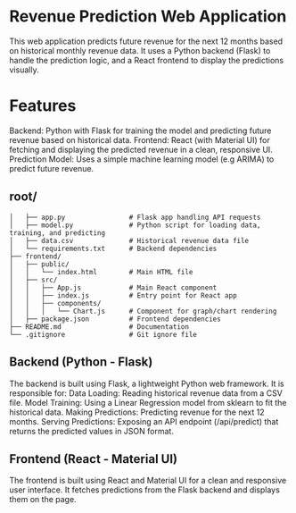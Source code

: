 # Revenue Prediction Web Application
This web application predicts future revenue for the next 12 months based on historical monthly revenue data. It uses a Python backend (Flask) to handle the prediction logic, and a React frontend to display the predictions visually.

# Features
Backend: Python with Flask for training the model and predicting future revenue based on historical data.
Frontend: React (with Material UI) for fetching and displaying the predicted revenue in a clean, responsive UI.
Prediction Model: Uses a simple machine learning model (e.g ARIMA) to predict future revenue.
## root/
``` ├── backend/
│   ├── app.py                # Flask app handling API requests
│   ├── model.py              # Python script for loading data, training, and predicting
│   ├── data.csv              # Historical revenue data file
│   └── requirements.txt      # Backend dependencies
├── frontend/
│   ├── public/
│   │   └── index.html        # Main HTML file
│   ├── src/
│   │   ├── App.js            # Main React component
│   │   ├── index.js          # Entry point for React app
│   │   ├── components/
│   │   │   └── Chart.js      # Component for graph/chart rendering
│   ├── package.json          # Frontend dependencies
├── README.md                 # Documentation
└── .gitignore                # Git ignore file
```

## Backend (Python - Flask)
The backend is built using Flask, a lightweight Python web framework. It is responsible for:
Data Loading: Reading historical revenue data from a CSV file.
Model Training: Using a Linear Regression model from sklearn to fit the historical data.
Making Predictions: Predicting revenue for the next 12 months.
Serving Predictions: Exposing an API endpoint (/api/predict) that returns the predicted values in JSON format.

## Frontend (React - Material UI)
The frontend is built using React and Material UI for a clean and responsive user interface. It fetches predictions from the Flask backend and displays them on the page.
